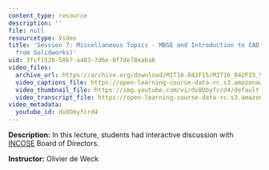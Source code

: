 ```yaml
---
content_type: resource
description: ''
file: null
resourcetype: Video
title: 'Session 7: Miscellaneous Topics - MBSE and Introduction to CAD (Guest Lecture
  from Solidworks)'
uid: 3fcf152b-5867-a483-7d6e-0f7de78eaba6
video_files:
  archive_url: https://archive.org/download/MIT16.842F15/MIT16_842F15_S07_SPOC_300k.mp4
  video_captions_file: https://open-learning-course-data-rc.s3.amazonaws.com/16-842-fundamentals-of-systems-engineering-fall-2015/0ee06b4905155719af34d41d4ee55fde_dv8Dbyfcrd4.vtt
  video_thumbnail_file: https://img.youtube.com/vi/dv8Dbyfcrd4/default.jpg
  video_transcript_file: https://open-learning-course-data-rc.s3.amazonaws.com/16-842-fundamentals-of-systems-engineering-fall-2015/6d1ebbe9ac93931527a09c41e2865de7_dv8Dbyfcrd4.pdf
video_metadata:
  youtube_id: dv8Dbyfcrd4
---
```


**Description:** In this lecture, students had interactive discussion with [INCOSE](http://www.incose.org/) Board of Directors.

**Instructor:** Olivier de Weck